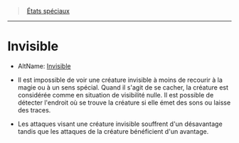 ﻿---
!GenericItem
Name: Invisible
AltName: '[Invisible](srd_conditions_invisible.md)'
Id: conditions_hd.md#invisible
ParentLink: conditions_hd.md#États-spéciaux
ParentName: États spéciaux
NameLevel: 1
Attributes:
  Name: Invisible
  Markdown: >+
    # <!--Name-->Invisible<!--/Name-->


    - AltName: <!--AltName-->[Invisible](srd_conditions_invisible.md)<!--/AltName-->


    * Il est impossible de voir une créature invisible à moins de recourir à la magie ou à un sens spécial. Quand il s'agit de se cacher, la créature est considérée comme en situation de visibilité nulle. Il est possible de détecter l'endroit où se trouve la créature si elle émet des sons ou laisse des traces.


    * Les attaques visant une créature invisible souffrent d'un désavantage tandis que les attaques de la créature bénéficient d'un avantage.

  AltName: '[Invisible](srd_conditions_invisible.md)'
AttributesDictionary: >+
  Name: Invisible

  Markdown: >+

    # <!--Name-->Invisible<!--/Name-->





    - AltName: <!--AltName-->[Invisible](srd_conditions_invisible.md)<!--/AltName-->





    * Il est impossible de voir une créature invisible à moins de recourir à la magie ou à un sens spécial. Quand il s'agit de se cacher, la créature est considérée comme en situation de visibilité nulle. Il est possible de détecter l'endroit où se trouve la créature si elle émet des sons ou laisse des traces.





    * Les attaques visant une créature invisible souffrent d'un désavantage tandis que les attaques de la créature bénéficient d'un avantage.



  AltName: '[Invisible](srd_conditions_invisible.md)'

---
> [États spéciaux](hd_conditions.md)

---

# Invisible

- AltName: [Invisible](srd_conditions_invisible.md)

* Il est impossible de voir une créature invisible à moins de recourir à la magie ou à un sens spécial. Quand il s'agit de se cacher, la créature est considérée comme en situation de visibilité nulle. Il est possible de détecter l'endroit où se trouve la créature si elle émet des sons ou laisse des traces.

* Les attaques visant une créature invisible souffrent d'un désavantage tandis que les attaques de la créature bénéficient d'un avantage.

